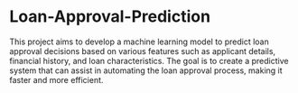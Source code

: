 # Loan-Approval-Prediction
This project aims to develop a machine learning model to predict loan approval decisions based on various features such as applicant details, financial history, and loan characteristics. The goal is to create a predictive system that can assist in automating the loan approval process, making it faster and more efficient.
